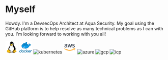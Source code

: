 # Myself

Howdy.  I'm a DevsecOps Architect at Aqua Security.  My goal using the GitHub platform is to help resolve as many technical problems as I can with you.  I'm looking forward to working with you all!

<p align="left">
<img src="https://github.com/github/explore/blob/master/topics/linux/linux.png" alt="linux" width="40" height="40"/>
<img src="https://github.com/github/explore/blob/master/topics/docker/docker.png" alt="docker" width="40" height="40"/> 
<img src="https://www.vectorlogo.zone/logos/kubernetes/kubernetes-icon.svg" alt="kubernetes" width="40" height="40"/> 
<img src="https://github.com/github/explore/blob/master/topics/aws/aws.png" alt="aws" width="40" height="40"/>
<img src="https://vectorified.com/images/azure-cloud-icon-6.png" alt="azure" width="40" height="40"/>
<img src="https://www.vectorlogo.zone/logos/google_cloud/google_cloud-icon.svg" alt="gcp" width="40" height="40"/>
<img src="https://user-images.githubusercontent.com/300008/32847130-2481e4ac-c9f7-11e7-9962-3d444d5e42da.png" alt="icp" width="40" height="40"/>
</p>

<!--
**ericgomes56/ericgomes56** is a ✨ _special_ ✨ repository because its `README.md` (this file) appears on your GitHub profile.

Here are some ideas to get you started:

- 🔭 I’m currently working on ...
- 🌱 I’m currently learning ...
- 👯 I’m looking to collaborate on ...
- 🤔 I’m looking for help with ...
- 💬 Ask me about ...
- 📫 How to reach me: ...
- 😄 Pronouns: ...
- ⚡ Fun fact: ...
-->
